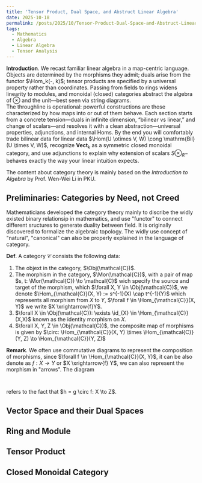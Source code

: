 ```yaml
---
title: 'Tensor Product, Dual Space, and Abstruct Linear Algebra'
date: 2025-10-18
permalink: /posts/2025/10/Tensor-Product-Dual-Space-and-Abstruct-Linear-Algebra/
tags:
  - Mathematics
  - Algebra
  - Linear Algebra
  - Tensor Analysis
---
```

**Introduction**. We recast familiar linear algebra in a map-centric language. Objects are determined by the morphisms they admit; duals arise from the functor $\Hom_k(-, k)$; tensor products are specified by a universal property rather than coordinates. Passing from fields to rings widens linearity to modules, and monoidal (closed) categories abstract the algebra of $\otimes$ and the unit—best seen via string diagrams.\
The throughline is operational: powerful constructions are those characterized by how maps into or out of them behave. Each section starts from a concrete tension—duals in infinite dimension, “bilinear vs linear,” and change of scalars—and resolves it with a clean abstraction—universal properties, adjunctions, and internal Homs. By the end you will comfortably trade bilinear data for linear data $\Hom(U \otimes V, W) \cong \mathrm{Bil}(U \times V, W)$, recognize $\mathbf{Vect}_k$ as a symmetric closed monoidal category, and use adjunctions to explain why extension of scalars $S \otimes_R -$ behaves exactly the way your linear intuition expects.

The content about category theory is mainly based on the *Introduction to Algebra* by Prof. Wen-Wei Li in PKU.

Preliminaries: Categories by Need, not Creed
---

Mathematicians developed the category theory mainly to discribe the widly existed binary relationsip in mathematics, and use "functor" to connect different sructures to generate duality between field. It is originally discovered to formalize the algebraic topology. The widly use concept of "natural", "canonical" can also be properly explained in the language of category.

**Def**. A category $\mathcal{C}$ consists the following data:

1. The objext in the category, $\Obj(\mathcal{C})$.
2. The morphism in the category, $\Mor(\mathcal{C})$, with a pair of map $s, t: \Mor(\mathcal{C}) \to \mathcal{C}$ wich specify the source and target of the morphism, which $\forall X, Y \in \Obj(\mathcal{C})$, we denote $\Hom_{\mathcal{C}}(X, Y) := s^{-1}(X) \cap t^{-1}(Y)$ which represents all morphism from $X$ to $Y$, $\forall f \in \Hom_{\mathcal{C}}(X, Y)$ we write $X \xrightarrow{f}Y$.
3. $\forall X \in \Obj(\mathcal{C}): \exists \id_{X} \in \Hom_{\mathcal{C}}(X,X)$ known as the identity morphism on $X$.
4. $\forall X, Y, Z \in \Obj(\mathcal{C})$, the composite map of morphisms is given by $\circ: \Hom_{\mathcal{C}}(X, Y) \times \Hom_{\mathcal{C}}(Y, Z) \to \Hom_{\mathcal{C}}(Y, Z)$

**Remark**. We often use commutative diagrams to represent the composition of morphisms, since $\forall f \in \Hom_{\mathcal{C}}(X, Y)$, it can be also denote as $f: X \to Y$ or $X \xrightarrow{f} Y$, we can also represent the morphism in "arrows". The diagram
<div style="display:flex; justify-content:center; margin:1.5em 0;">
  <script type="text/tikz">
    \Large
    \begin{tikzcd}[row sep=3em, column sep=4em]
      X \arrow[r, "f"] \arrow[rd, "h"] & Y \arrow[d, "g"] \\
      & Z
    \end{tikzcd}
  </script>
</div>
refers to the fact that $h = g \circ f: X \to Z$.

Vector Space and their Dual Spaces
---

Ring and Module
---

Tensor Product
---

Closed Monoidal Category
---
